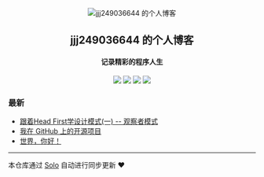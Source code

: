 <p align="center"><img alt="jjj249036644 的个人博客" src="https://static.b3log.org/images/brand/solo-32.png"></p><h2 align="center">
jjj249036644 的个人博客
</h2>

<h4 align="center">记录精彩的程序人生</h4>
<p align="center"><a title="jjj249036644 的个人博客" target="_blank" href="https://github.com/jjj249036644/solo-blog"><img src="https://img.shields.io/github/last-commit/jjj249036644/solo-blog.svg?style=flat-square&color=FF9900"></a>
<a title="GitHub repo size in bytes" target="_blank" href="https://github.com/jjj249036644/solo-blog"><img src="https://img.shields.io/github/repo-size/jjj249036644/solo-blog.svg?style=flat-square"></a>
<a title="Solo Version" target="_blank" href="https://github.com/b3log/solo/releases"><img src="https://img.shields.io/badge/solo-3.6.4-f1e05a.svg?style=flat-square&color=blueviolet"></a>
<a title="Hits" target="_blank" href="https://github.com/b3log/hits"><img src="https://hits.b3log.org/jjj249036644/solo-blog.svg"></a></p>

### 最新

* [跟着Head First学设计模式(一) -- 观察者模式](http://www.jinjianjia.xyz/articles/2019/08/30/1567180714315.html)
* [我在 GitHub 上的开源项目](http://www.jinjianjia.xyz/my-github-repos)
* [世界，你好！](http://www.jinjianjia.xyz/hello-solo)



---

本仓库通过 [Solo](https://github.com/b3log/solo) 自动进行同步更新 ❤️ 
